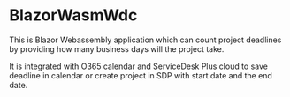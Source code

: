 # BlazorWasmWdc

This is Blazor Webassembly application which can count project deadlines by providing how many business days will the project take.

It is integrated with O365 calendar and ServiceDesk Plus cloud to save deadline in calendar or create project in SDP with start date and the end date.
